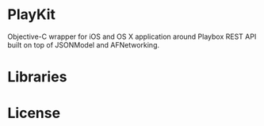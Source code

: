 PlayKit
=======

Objective-C wrapper for iOS and OS X application around Playbox REST API built on top of JSONModel and AFNetworking.

Libraries
=======

License
=======
